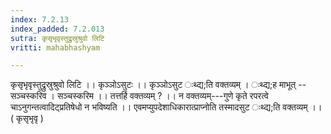 ```yaml
---
index: 7.2.13
index_padded: 7.2.013
sutra: कृसृभृवृस्तुद्रुस्रुश्रुवो लिटि
vritti: mahabhashyam

---
```

 कृसृभृवृस्तुद्रुस्रुश्रुवो लिटि ।। कृञ्ञोऽसुटः ।। कृञ्ञोऽसुट ःथ्द्य;ति वक्तव्यम् । ःथ्द्य;ह माभूत् -- सञ्चस्करिव । सञ्चस्करिम ।। तत्तर्हि वक्तव्यम् ? ।। न वक्तव्यम्---गुणे कृते रपरत्वे चाऽनुगन्तत्वादिट्प्रतिषेधो न भविष्यति ।। एवमप्युपदेशाधिकारात्प्राप्नोति तस्मादसुट ःथ्द्य;ति वक्तव्यम् ।। ( कृसृभृवृ ) 
